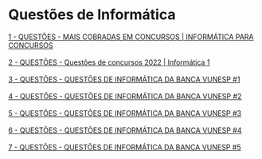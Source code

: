 <h1>Questões de Informática</h1>

<a href="https://www.youtube.com/watch?v=JfDQFA4Ht-U&t=19s" target="_blank">1 - QUESTÕES - MAIS COBRADAS EM CONCURSOS | INFORMÁTICA PARA CONCURSOS</a> <br><br>
<a href="https://www.youtube.com/watch?v=3GRWdNekMnE" target="_blank">2 - QUESTÕES - Questões de concursos 2022 | Informática 1</a> <br><br>
<a href="https://www.youtube.com/watch?v=tCgRKFKfrCU" target="_blank">3 - QUESTÕES - QUESTÕES DE INFORMÁTICA DA BANCA VUNESP #1</a> <br><br>
<a href="https://www.youtube.com/watch?v=jvxAUBerBZU" target="_blank">4 - QUESTÕES - QUESTÕES DE INFORMÁTICA DA BANCA VUNESP #2</a> <br><br>
<a href="https://youtu.be/8VJlrBJMuZg?si=Q8b7rgFm8ZwNwfhB" target="_blank">5 - QUESTÕES - QUESTÕES DE INFORMÁTICA DA BANCA VUNESP #3</a> <br><br>
<a href="https://youtu.be/xrvzaOWdocA?si=20WEtDTHYIkqRG3y" target="_blank">6 - QUESTÕES - QUESTÕES DE INFORMÁTICA DA BANCA VUNESP #4</a> <br><br>
<a href="https://youtu.be/9Hn_mNR5rlY?si=9ISKoibwUD_vj-WX" target="_blank">7 - QUESTÕES - QUESTÕES DE INFORMÁTICA DA BANCA VUNESP #5</a> <br><br>
